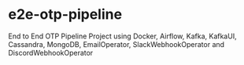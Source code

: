 # e2e-otp-pipeline
End to End OTP Pipeline Project using Docker, Airflow, Kafka, KafkaUI, Cassandra, MongoDB, EmailOperator, SlackWebhookOperator and DiscordWebhookOperator
